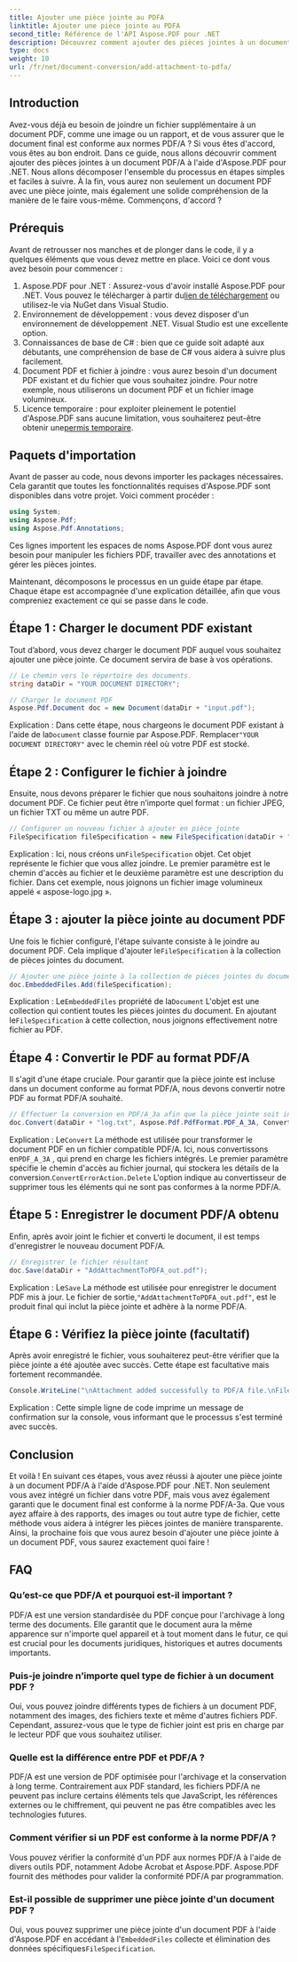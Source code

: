 ```yaml
---
title: Ajouter une pièce jointe au PDFA
linktitle: Ajouter une pièce jointe au PDFA
second_title: Référence de l'API Aspose.PDF pour .NET
description: Découvrez comment ajouter des pièces jointes à un document PDF/A à l'aide d'Aspose.PDF pour .NET avec ce guide étape par étape.
type: docs
weight: 10
url: /fr/net/document-conversion/add-attachment-to-pdfa/
---
```

## Introduction

Avez-vous déjà eu besoin de joindre un fichier supplémentaire à un document PDF, comme une image ou un rapport, et de vous assurer que le document final est conforme aux normes PDF/A ? Si vous êtes d'accord, vous êtes au bon endroit. Dans ce guide, nous allons découvrir comment ajouter des pièces jointes à un document PDF/A à l'aide d'Aspose.PDF pour .NET. Nous allons décomposer l'ensemble du processus en étapes simples et faciles à suivre. À la fin, vous aurez non seulement un document PDF avec une pièce jointe, mais également une solide compréhension de la manière de le faire vous-même. Commençons, d'accord ?

## Prérequis

Avant de retrousser nos manches et de plonger dans le code, il y a quelques éléments que vous devez mettre en place. Voici ce dont vous avez besoin pour commencer :

1.  Aspose.PDF pour .NET : Assurez-vous d'avoir installé Aspose.PDF pour .NET. Vous pouvez le télécharger à partir du[lien de téléchargement](https://releases.aspose.com/pdf/net/) ou utilisez-le via NuGet dans Visual Studio.
2. Environnement de développement : vous devez disposer d'un environnement de développement .NET. Visual Studio est une excellente option.
3. Connaissances de base de C# : bien que ce guide soit adapté aux débutants, une compréhension de base de C# vous aidera à suivre plus facilement.
4. Document PDF et fichier à joindre : vous aurez besoin d'un document PDF existant et du fichier que vous souhaitez joindre. Pour notre exemple, nous utiliserons un document PDF et un fichier image volumineux.
5.  Licence temporaire : pour exploiter pleinement le potentiel d'Aspose.PDF sans aucune limitation, vous souhaiterez peut-être obtenir une[permis temporaire](https://purchase.aspose.com/temporary-license/).

## Paquets d'importation

Avant de passer au code, nous devons importer les packages nécessaires. Cela garantit que toutes les fonctionnalités requises d'Aspose.PDF sont disponibles dans votre projet. Voici comment procéder :

```csharp
using System;
using Aspose.Pdf;
using Aspose.Pdf.Annotations;
```

Ces lignes importent les espaces de noms Aspose.PDF dont vous aurez besoin pour manipuler les fichiers PDF, travailler avec des annotations et gérer les pièces jointes.

Maintenant, décomposons le processus en un guide étape par étape. Chaque étape est accompagnée d'une explication détaillée, afin que vous compreniez exactement ce qui se passe dans le code.

## Étape 1 : Charger le document PDF existant

Tout d’abord, vous devez charger le document PDF auquel vous souhaitez ajouter une pièce jointe. Ce document servira de base à vos opérations.

```csharp
// Le chemin vers le répertoire des documents.
string dataDir = "YOUR DOCUMENT DIRECTORY";

// Charger le document PDF
Aspose.Pdf.Document doc = new Document(dataDir + "input.pdf");
```

 Explication : Dans cette étape, nous chargeons le document PDF existant à l'aide de la`Document` classe fournie par Aspose.PDF. Remplacer`"YOUR DOCUMENT DIRECTORY"` avec le chemin réel où votre PDF est stocké.

## Étape 2 : Configurer le fichier à joindre

Ensuite, nous devons préparer le fichier que nous souhaitons joindre à notre document PDF. Ce fichier peut être n’importe quel format : un fichier JPEG, un fichier TXT ou même un autre PDF.

```csharp
// Configurer un nouveau fichier à ajouter en pièce jointe
FileSpecification fileSpecification = new FileSpecification(dataDir + "aspose-logo.jpg", "Large Image file");
```

 Explication : Ici, nous créons un`FileSpecification` objet. Cet objet représente le fichier que vous allez joindre. Le premier paramètre est le chemin d'accès au fichier et le deuxième paramètre est une description du fichier. Dans cet exemple, nous joignons un fichier image volumineux appelé « aspose-logo.jpg ».

## Étape 3 : ajouter la pièce jointe au document PDF

 Une fois le fichier configuré, l'étape suivante consiste à le joindre au document PDF. Cela implique d'ajouter le`FileSpecification` à la collection de pièces jointes du document.

```csharp
// Ajouter une pièce jointe à la collection de pièces jointes du document
doc.EmbeddedFiles.Add(fileSpecification);
```

 Explication : Le`EmbeddedFiles` propriété de la`Document` L'objet est une collection qui contient toutes les pièces jointes du document. En ajoutant le`FileSpecification` à cette collection, nous joignons effectivement notre fichier au PDF.

## Étape 4 : Convertir le PDF au format PDF/A

Il s'agit d'une étape cruciale. Pour garantir que la pièce jointe est incluse dans un document conforme au format PDF/A, nous devons convertir notre PDF au format PDF/A souhaité.

```csharp
// Effectuer la conversion en PDF/A_3a afin que la pièce jointe soit incluse dans le fichier résultant
doc.Convert(dataDir + "log.txt", Aspose.Pdf.PdfFormat.PDF_A_3A, ConvertErrorAction.Delete);
```

 Explication : Le`Convert` La méthode est utilisée pour transformer le document PDF en un fichier compatible PDF/A. Ici, nous convertissons en`PDF_A_3A` , qui prend en charge les fichiers intégrés. Le premier paramètre spécifie le chemin d'accès au fichier journal, qui stockera les détails de la conversion.`ConvertErrorAction.Delete` L'option indique au convertisseur de supprimer tous les éléments qui ne sont pas conformes à la norme PDF/A.

## Étape 5 : Enregistrer le document PDF/A obtenu

Enfin, après avoir joint le fichier et converti le document, il est temps d'enregistrer le nouveau document PDF/A.

```csharp
// Enregistrer le fichier résultant
doc.Save(dataDir + "AddAttachmentToPDFA_out.pdf");
```

 Explication : Le`Save` La méthode est utilisée pour enregistrer le document PDF mis à jour. Le fichier de sortie,`"AddAttachmentToPDFA_out.pdf"`, est le produit final qui inclut la pièce jointe et adhère à la norme PDF/A.

## Étape 6 : Vérifiez la pièce jointe (facultatif)

Après avoir enregistré le fichier, vous souhaiterez peut-être vérifier que la pièce jointe a été ajoutée avec succès. Cette étape est facultative mais fortement recommandée.

```csharp
Console.WriteLine("\nAttachment added successfully to PDF/A file.\nFile saved at " + dataDir);
```

Explication : Cette simple ligne de code imprime un message de confirmation sur la console, vous informant que le processus s'est terminé avec succès.

## Conclusion

Et voilà ! En suivant ces étapes, vous avez réussi à ajouter une pièce jointe à un document PDF/A à l'aide d'Aspose.PDF pour .NET. Non seulement vous avez intégré un fichier dans votre PDF, mais vous avez également garanti que le document final est conforme à la norme PDF/A-3a. Que vous ayez affaire à des rapports, des images ou tout autre type de fichier, cette méthode vous aidera à intégrer les pièces jointes de manière transparente. Ainsi, la prochaine fois que vous aurez besoin d'ajouter une pièce jointe à un document PDF, vous saurez exactement quoi faire !

## FAQ

### Qu’est-ce que PDF/A et pourquoi est-il important ?  
PDF/A est une version standardisée du PDF conçue pour l'archivage à long terme des documents. Elle garantit que le document aura la même apparence sur n'importe quel appareil et à tout moment dans le futur, ce qui est crucial pour les documents juridiques, historiques et autres documents importants.

### Puis-je joindre n’importe quel type de fichier à un document PDF ?  
Oui, vous pouvez joindre différents types de fichiers à un document PDF, notamment des images, des fichiers texte et même d'autres fichiers PDF. Cependant, assurez-vous que le type de fichier joint est pris en charge par le lecteur PDF que vous souhaitez utiliser.

### Quelle est la différence entre PDF et PDF/A ?  
PDF/A est une version de PDF optimisée pour l'archivage et la conservation à long terme. Contrairement aux PDF standard, les fichiers PDF/A ne peuvent pas inclure certains éléments tels que JavaScript, les références externes ou le chiffrement, qui peuvent ne pas être compatibles avec les technologies futures.

### Comment vérifier si un PDF est conforme à la norme PDF/A ?  
Vous pouvez vérifier la conformité d'un PDF aux normes PDF/A à l'aide de divers outils PDF, notamment Adobe Acrobat et Aspose.PDF. Aspose.PDF fournit des méthodes pour valider la conformité PDF/A par programmation.

### Est-il possible de supprimer une pièce jointe d'un document PDF ?  
 Oui, vous pouvez supprimer une pièce jointe d'un document PDF à l'aide d'Aspose.PDF en accédant à l'`EmbeddedFiles` collecte et élimination des données spécifiques`FileSpecification`.